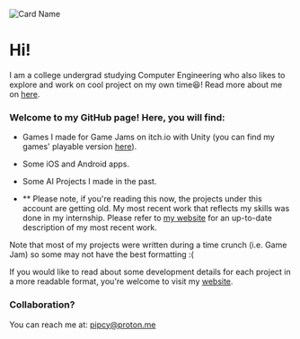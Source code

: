 

![Card Name](https://cardivo.vercel.app/api?name=Pipcy✨&description=%F0%9F%91%A8%E2%80%8D%F0%9F%8F%AB%20SWE,%20RL%20Engineer,%20Game%20Dev%20&site=%F0%9F%8E%93%20B\.S\.%20Computer%20Engineering&image=https://miraculoussoft.com/wp-content/themes/miraculous/images/mobapp.gif&backgroundColor=%231a0033&fontColor=%23ffffff&pattern=topography&colorPattern=%23eaeaea&opacity=0.1)
# Hi!

I am a college undergrad studying Computer Engineering who also likes to explore and work on cool project on my own time😆! Read more about me on [here](https://pippipi.com).

### Welcome to my GitHub page! Here, you will find:

- Games I made for Game Jams on itch.io with Unity (you can find my games' playable version [here](https://pipcy.itch.io)).
- Some iOS and Android apps.
- Some AI Projects I made in the past.

- ** Please note, if you're reading this now, the projects under this account are getting old. My most recent work that reflects my skills was done in my internship. Please refer to [my website](https://pippipi.com) for an up-to-date description of my most recent work.

Note that most of my projects were written during a time crunch (i.e. Game Jam) so some may not have the best formatting :(

If you would like to read about some development details for each project in a more readable format, you're welcome to visit my [website](https://pippipi.com).

### Collaboration?
You can reach me at: pipcy@proton.me
<!--
**Pipcy/Pipcy** is a ✨ _special_ ✨ repository because its `README.md` (this file) appears on your GitHub profile.

Here are some ideas to get you started:

- 🔭 I’m currently working on ...
- 🌱 I’m currently learning ...
- 👯 I’m looking to collaborate on ...
- 🤔 I’m looking for help with ...
- 💬 Ask me about ...
- 📫 How to reach me: ...
- 😄 Pronouns: ...
- ⚡ Fun fact: ...
-->
